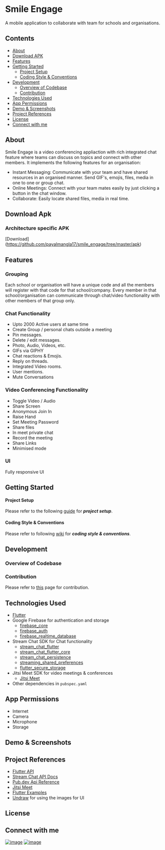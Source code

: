# Smile Engage

A mobile application to collaborate with team for schools and organisations.

## Contents
- [About](https://github.com/payalmangla17/smile_engage/#about)
- [Download APK](https://github.com/payalmangla17/smile_engage/#download_apk)
- [Features](https://github.com/payalmangla17/smile_engage/#features)
- [Getting Started](https://github.com/payalmangla17/smile_engage/#getting_started)
    - [Project Setup](https://github.com/payalmangla17/smile_engage/#started)
    - [Coding Style & Conventions](https://github.com/payalmangla17/smile_engage/#coding_style)
- [Development](https://github.com/payalmangla17/smile_engage/#development)
    - [Overview of Codebase](https://github.com/payalmangla17/smile_engage/#codebase)
    - [Contribution](https://github.com/payalmangla17/smile_engage/#contribution)
- [Technologies Used](https://github.com/payalmangla17/smile_engage/#tech_used)
- [App Permissions](https://github.com/payalmangla17/smile_engage/#permissions)
- [Demo & Screenshots](https://github.com/payalmangla17/smile_engage/#demo)
- [Project References](https://github.com/payalmangla17/smile_engage/#references)
- [License](https://github.com/payalmangla17/smile_engage/#license)
- [Connect with me](https://github.com/payalmangla17/smile_engage/#profile)

## About

Smile Engage is a video conferencing appliaction with rich integrated chat feature where teams can discuss on topics and connect with other members.
It implements the following features for an organisation:
  - Instant Messaging:
    Communicate with your team and have shared resources in an organised manner. Send GIF's, emojis, files, media in one to one or group chat.
  - Online Meetings:
    Connect with your team mates easily by just clicking a button in the chat window.
  - Collaborate:
    Easily locate shared files, media in real time.
    
## Download Apk
### Architecture specific APK
[Download] (https://github.com/payalmangla17/smile_engage/tree/master/apk)
## Features
### Grouping
Each school or organisation will have a unique code and all the members will register with that code for that school/company. Every member in that school/organisation can communicate through chat/video functionality with other members of that group only.

### Chat Functionality
- Upto 2000 Active users at same time
- Create Group / personal chats outside a meeting
- Pin messages.
- Delete / edit messages.
- Photo, Audio, Videos, etc.
- GIFs via GIPHY
- Chat reactions & Emojis.
- Reply on threads.
- Integrated Video rooms.
- User mentions.
- Mute Conversations

### Video Conferencing Functionality
- Toggle Video / Audio
- Share Screen
- Anonymous Join In
- Raise Hand
- Set Meeting Password
- Share files
- In meet private chat
- Record the meeting
- Share Links
- Minimised mode

### UI
Fully responsive UI

## Getting Started
#### Project Setup
Please refer to the following [guide](https://github.com/payalmangla17/smile_engage/wiki) for **_project setup_**.
#### Coding Style & Conventions
Please refer to following [wiki](https://github.com/payalmangla17/smile_engage/wiki/#coding) for **_coding style & conventions_**.

## Development
### Overview of Codebase
### Contribution
Please refer to [this](https://github.com/payalmangla17/smile_engage/wiki/Contribute) page for contribution.

## Technologies Used
- [Flutter](https://flutter.dev/)
- Google Firebase for authentication and storage
    - [firebase_core](https://pub.dev/packages/firebase_core)
    - [firebase_auth](https://pub.dev/packages/firebase_auth)
    - [firebase_realtime_database](https://pub.dev/packages/firebase_database)
- Stream Chat SDK for Chat functionality
    - [stream_chat_flutter](https://pub.dev/packages/stream_chat_flutter)
    - [stream_chat_flutter_core](https://pub.dev/packages/stream_chat_flutter_core)
    - [stream_chat_persistence](https://pub.dev/packages/stream_chat_persistence)
    - [streaming_shared_preferences](https://pub.dev/packages/streaming_shared_preferences)
    - [flutter_secure_storage](https://pub.dev/packages/flutter_secure_storage)
- Jitsi Meet SDK for video meetings & conferences
    - [Jitsi Meet](https://pub.dev/packages/jitsi_meet)
- Other dependencies in ```pubspec.yaml```

## App Permissions
- Internet
- Camera
- Microphone
- Storage

## Demo & Screenshots

## Project References
- [Flutter API](https://api.flutter.dev/index.html)
- [Stream Chat API Docs](https://getstream.io/chat/docs/flutter-dart/)
- [Pub.dev Api Reference](https://pub.dev/)
- [Jitsi Meet](https://pub.dev/packages/jitsi_meet)
- [Flutter Examples](https://github.com/GetStream/flutter-samples)
- [Undraw](https://undraw.co/) for using the images for UI

## License

## Connect with me
[![image](https://img.shields.io/badge/LinkedIn-0077B5?style=for-the-badge&logo=linkedin&logoColor=white)](https://www.linkedin.com/in/payal-mangla/) [![image](https://img.shields.io/badge/GitHub-100000?style=for-the-badge&logo=github&logoColor=white)](https://github.com/payalmangla17)



  

